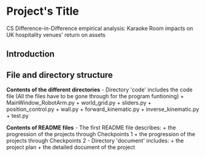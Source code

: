 # Project's Title
  CS Difference-in-Difference empirical analysis: Karaoke Room impacts on UK hospitality venues' return on assets
## Introduction
  
## File and directory structure
**Contents of the different directories**
    - Directory 'code' includes the code file 
        (All the files have to be gone through for the program funtioning)
        + MainWindow_RobotArm.py
        + world_grid.py
        + sliders.py
        + position_control.py
        + wall.py
        + forward_kinematic.py
        + inverse_kinematic.py
        + test.py

**Contents of README files**
    - The first README file describes:
        + the progression of the projects through Checkpoints 1
        + the progression of the projects through Checkpoints 2
    - Directory 'document' includes:
        + the project plan
        + the detailed document of the project
